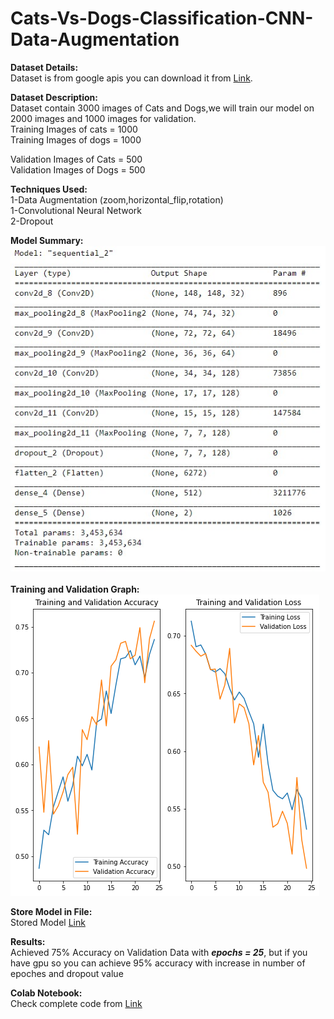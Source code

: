# Cats-Vs-Dogs-Classification-CNN-Data-Augmentation
<b>Dataset Details:</b><Br>
Dataset is from google apis you can download it from <a href = "https://storage.googleapis.com/mledu-datasets/cats_and_dogs_filtered.zip">Link</a>.<br>

<b>Dataset Description:</b><br>
Dataset contain 3000 images of Cats and Dogs,we will train our model on 2000 images and 1000 images for validation.<br>
Training Images of cats = 1000<br>
Training Images of dogs = 1000<br>

Validation Images of Cats = 500<br>
Validation Images of Dogs = 500<br>

<b>Techniques Used:</b><br>
1-Data Augmentation (zoom,horizontal_flip,rotation)<br>
1-Convolutional Neural Network<br>
2-Dropout<br>

<b>Model Summary:</b><br>
<img src = "/Images/98.jpg"><br><br>
<b>Training and Validation Graph:</b><br>
<img src = "/Images/download.png"><br>

<b>Store Model in File:</b><br>
Stored Model <a href = "https://drive.google.com/file/d/1AtlKCOqGHTJjumfso62d8C9uSOHrC7nB/view?usp=sharing">Link</a><br>

<b>Results:</b><br>
Achieved 75% Accuracy on Validation Data with <b><i>epochs = 25</i></b>, but if you have gpu so you can achieve 95% accuracy with increase in number of epoches and dropout value<br>

<b>Colab Notebook:</b><br>
Check complete code from <A href = "https://colab.research.google.com/drive/1PDGmUerfGhi4-EIwd6MRTy5Ia1QI6PlC?usp=sharing">Link</a>
